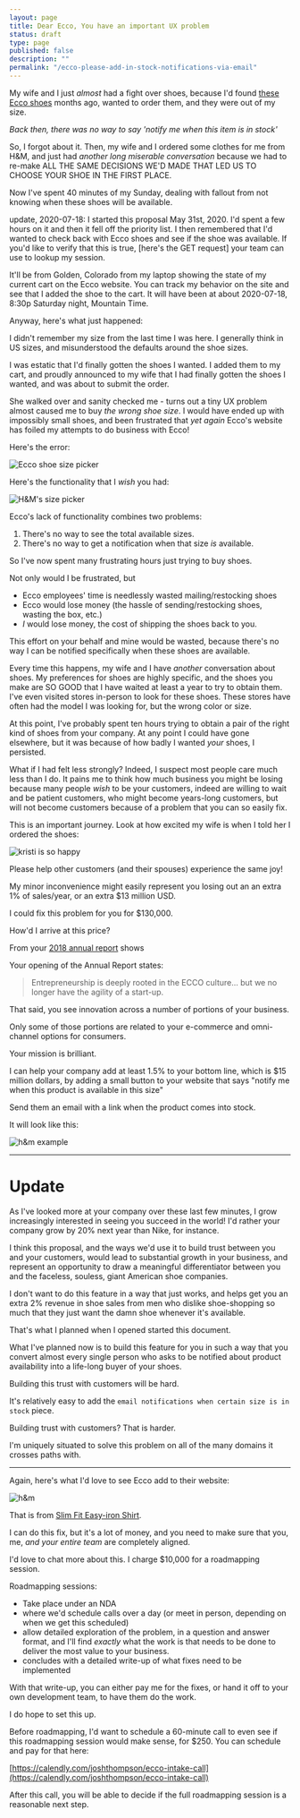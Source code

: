 ```yaml
---
layout: page
title: Dear Ecco, You have an important UX problem
status: draft
type: page
published: false
description: ""
permalink: "/ecco-please-add-in-stock-notifications-via-email"
---
```


My wife and I just _almost_ had a fight over shoes, because I'd found [these Ecco shoes](https://us.ecco.com/ecco-collin-2.0-sneaker-536274.html?dwvar_536274_color=52664&dwvar_536274_size=39) months ago, wanted to order them, and they were out of my size. 

_Back then, there was no way to say 'notify me when this item is in stock'_

So, I forgot about it. Then, my wife and I ordered some clothes for me from H&M, and just had _another long miserable conversation_ because we had to re-make ALL THE SAME DECISIONS WE'D MADE THAT LED US TO CHOOSE YOUR SHOE IN THE FIRST PLACE.

Now I've spent 40 minutes of my Sunday, dealing with fallout from not knowing when these shoes will be available.

<!-- 2020-07-18 update -->

update, 2020-07-18: I started this proposal May 31st, 2020. I'd spent a few hours on it and then it fell off the priority list. I then remembered that I'd wanted to check back with Ecco shoes and see if the shoe was available. If you'd like to verify that this is true, [here's the GET request] your team can use to lookup my session. 

It'll be from Golden, Colorado from my laptop showing the state of my current cart on the Ecco website. You can track my behavior on the site and see that I added the shoe to the cart. It will have been at about 2020-07-18, 8:30p Saturday night, Mountain Time.

Anyway, here's what just happened:

I didn't remember my size from the last time I was here. I generally think in US sizes, and misunderstood the defaults around the shoe sizes.

I was estatic that I'd finally gotten the shoes I wanted. I added them to my cart, and proudly announced to my wife that I had finally gotten the shoes I wanted, and was about to submit the order.

She walked over and sanity checked me - turns out a tiny UX problem almost caused me to buy _the wrong shoe size_. I would have ended up with impossibly small shoes, and been frustrated that _yet again_ Ecco's website has foiled my attempts to do business with Ecco! 

Here's the error:

![Ecco shoe size picker](/images/2020-07-18-ecco-size-chooser.jpg)

Here's the functionality that I _wish_ you had:

![H&M's size picker](/images/2020-07-18-ecco-hm-size-guide.jpg)

Ecco's lack of functionality combines two problems:

1. There's no way to see the total available sizes. 
2. There's no way to get a notification when that size _is_ available.

So I've now spent many frustrating hours just trying to buy shoes. 

Not only would I be frustrated, but 
- Ecco employees' time is needlessly wasted mailing/restocking shoes
- Ecco would lose money (the hassle of sending/restocking shoes, wasting the box, etc.)
- _I_ would lose money, the cost of shipping the shoes back to you. 

This effort on your behalf and mine would be wasted, because there's no way I can be notified specifically when these shoes are available. 

Every time this happens, my wife and I have _another_ conversation about shoes. My preferences for shoes are highly specific, and the shoes you make are SO GOOD that I have waited at least a year to try to obtain them. I've even visited stores in-person to look for these shoes. These stores have often had the model I was looking for, but the wrong color or size. 

At this point, I've probably spent ten hours trying to obtain a pair of the right kind of shoes from your company. At any point I could have gone elsewhere, but it was because of how badly I wanted _your_ shoes, I persisted. 

What if I had felt less strongly? Indeed, I suspect most people care much less than I do. It pains me to think how much business you might be losing because many people _wish_ to be your customers, indeed are willing to wait and be patient customers, who might become years-long customers, but will not become customers because of a problem that you can so easily fix.

This is an important journey. Look at how excited my wife is when I told her I ordered the shoes:

![kristi is so happy](/images/2020-07-18-ecco-text-conversation-with-kristi.jpg)

Please help other customers (and their spouses) experience the same joy!

<!-- end 2020-07-18 update -->

My minor inconvenience might easily represent you losing out an an extra 1% of sales/year, or an extra $13 million USD.

I could fix this problem for you for $130,000. 

How'd I arrive at this price?

From your [2018 annual report](http://media.ecco.com/GroupCommunication/ECCO-Annual-Report-2018/#/) shows 

Your opening of the Annual Report states:

> Entrepreneurship is deeply rooted in the ECCO culture... but we no longer have the agility of a start-up. 

That said, you see innovation across a number of portions of your business. 

Only some of those portions are related to your e-commerce and omni-channel options for consumers.


Your mission is brilliant. 

I can help your company add at least 1.5% to your bottom line, which is $15 million dollars, by adding a small button to your website that says "notify me when this product is available in this size"

Send them an email with a link when the product comes into stock. 

It will look like this:

![h&m example](https://p64.f2.n0.cdn.getcloudapp.com/items/5zuXgmLx/Screen%20Recording%202020-05-31%20at%2007.48%20PM.gif?v=df86705d6cfb137e93fbdc3234b035fa)

------------------------------------

# Update

As I've looked more at your company over these last few minutes, I grow increasingly interested in seeing you succeed in the world! I'd rather your company grow by 20% next year than Nike, for instance. 

I think this proposal, and the ways we'd use it to build trust between you and your customers, would lead to substantial growth in your business, and represent an opportunity to draw a meaningful differentiator between you and the faceless, souless, giant American shoe companies. 

I don't want to do this feature in a way that just works, and helps get you an extra 2% revenue in shoe sales from men who dislike shoe-shopping so much that they just want the damn shoe whenever it's available. 

That's what I planned when I opened started this document.

What I've planned now is to build this feature for you in such a way that you convert almost every single person who asks to be notified about product availability into a life-long buyer of your shoes.

Building this trust with customers will be hard. 

It's relatively easy to add the `email notifications when certain size is in stock` piece.

Building trust with customers? That is harder.

I'm uniquely situated to solve this problem on all of the many domains it crosses paths with. 

----------------------

Again, here's what I'd love to see Ecco add to their website:

![h&m](https://p64.f2.n0.cdn.getcloudapp.com/items/5zuXgmLx/Screen%20Recording%202020-05-31%20at%2007.48%20PM.gif?v=df86705d6cfb137e93fbdc3234b035fa)

That is from [Slim Fit Easy-iron Shirt](https://www2.hm.com/en_us/productpage.0781758003.html). 

I can do this fix, but it's a lot of money, and you need to make sure that you, me, _and your entire team_ are completely aligned.

I'd love to chat more about this. I charge $10,000 for a roadmapping session.

Roadmapping sessions:
- Take place under an NDA
- where we'd schedule calls over a day (or meet in person, depending on when we get this scheduled)
- allow detailed exploration of the problem, in a question and answer format, and I'll find _exactly_ what the work is that needs to be done to deliver the most value to your business. 
- concludes with a detailed write-up of what fixes need to be implemented

With that write-up, you can either pay me for the fixes, or hand it off to your own development team, to have them do the work. 

I do hope to set this up. 

Before roadmapping, I'd want to schedule a 60-minute call to even see if this roadmapping session would make sense, for $250. You can schedule and pay for that  here: 

[https://calendly.com/joshthompson/ecco-intake-call](https://calendly.com/joshthompson/ecco-intake-call)

After this call, you will be able to decide if the full roadmapping session is a reasonable next step.


